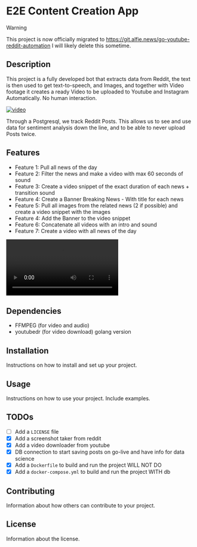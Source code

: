 # E2E Content Creation App

> [!WARNING]
> This project is now officially migrated to https://git.alfie.news/go-youtube-reddit-automation
> I will likely delete this sometime.

## Description

This project is a fully developed bot that extracts data from Reddit, the text is then used to get text-to-speech, and Images, and together with Video footage it creates a ready Video to be uploaded to Youtube and Instagram Automatically. No human interaction.

[![video](https://i.stack.imgur.com/Vp2cE.png)](example/resultwsound.mp4)

Through a Postgresql, we track Reddit Posts. This allows us to see and use data for sentiment analysis down the line, and to be able to never upload Posts twice.

## Features

- Feature 1: Pull all news of the day
- Feature 2: Filter the news and make a video with max 60 seconds of sound
- Feature 3: Create a video snippet of the exact duration of each news + transition sound
- Feature 4: Create a Banner Breaking News - With title for each news
- Feature 5: Pull all images from the related news (2 if possible) and create a video snippet with the images
- Feature 4: Add the Banner to the video snippet
- Feature 6: Concatenate all videos with an intro and sound
- Feature 7: Create a video with all news of the day

![Video Example](example/resultwsound.mp4)

## Dependencies

- FFMPEG (for video and audio)
- youtubedr (for video download) golang version

## Installation

Instructions on how to install and set up your project.

## Usage

Instructions on how to use your project. Include examples.

## TODOs

- [ ] Add a `LICENSE` file
- [x] Add a screenshot taker from reddit
- [x] Add a video downloader from youtube
- [x] DB connection to start saving posts on go-live and have info for data science
- [x] Add a `Dockerfile` to build and run the project WILL NOT DO
- [x] Add a `docker-compose.yml` to build and run the project WITH db

## Contributing

Information about how others can contribute to your project.

## License

Information about the license.

